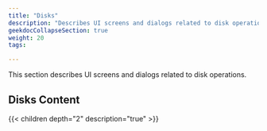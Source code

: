 ```yaml
---
title: "Disks"
description: "Describes UI screens and dialogs related to disk operations."
geekdocCollapseSection: true
weight: 20
tags:

---
```


This section describes UI screens and dialogs related to disk operations.

## Disks Content

{{< children depth="2" description="true" >}}